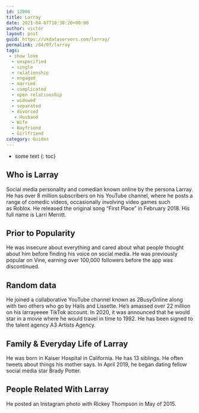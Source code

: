 ```yaml
---
id: 12006
title: Larray
date: 2021-04-07T10:38:20+00:00
author: victor
layout: post
guid: https://ukdataservers.com/larray/
permalink: /04/07/larray
tags:
 - show love
  - unspecified
  - single
  - relationship
  - engaged
  - married
  - complicated
  - open relationship
  - widowed
  - separated
  - divorced
   - Husband
  - Wife
  - Boyfriend
  - Girlfriend
category: Guides
---
```


* some text
{: toc}


## Who is Larray



Social media personality and comedian known online by the persona Larray. He has over 8 million subscribers on his YouTube channel, where he posts a range of comedic videos, occasionally involving video games such as Roblox. He released the original song &#8220;First Place&#8221; in February 2018. His full name is Larri Merritt. 

                
                
                
## Prior to Popularity



He was insecure about everything and cared about what people thought about him before finding his voice on social media. He was previously popular on Vine, earning over 100,000 followers before the app was discontinued. 

                
                
                
## Random data



He joined a collaborative YouTube channel known as 2BusyOnline along with two others who go by Hails and Lissette. He&#8217;s amassed over 22 million on his larrayeeee TikTok account. In 2020, it was announced that he would star in a movie where he would travel in time to 1992. He has been signed to the talent agency A3 Artists Agency.

                
                
                
## Family & Everyday Life of Larray



He was born in Kaiser Hospital in California. He has 13 siblings. He often tweets about things his mother says. In April 2019, he began dating fellow social media star Brady Potter.

                
                
                
## People Related With Larray



He posted an Instagram photo with Rickey Thompson in May of 2015. 

                
              
            
          
          
          